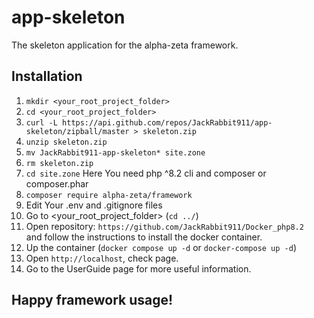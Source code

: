 # app-skeleton
The skeleton application for the alpha-zeta framework.

## Installation
1. `mkdir <your_root_project_folder>`
2. `cd <your_root_project_folder>`
3. `curl -L https://api.github.com/repos/JackRabbit911/app-skeleton/zipball/master > skeleton.zip`
4. `unzip skeleton.zip`
5. `mv JackRabbit911-app-skeleton* site.zone`
6. `rm skeleton.zip`
7. `cd site.zone` Here You need php ^8.2 cli and composer or composer.phar
8. `composer require alpha-zeta/framework`
9. Edit Your .env and .gitignore files
10. Go to <your_root_project_folder> (`cd ../`)
11. Open repository: `https://github.com/JackRabbit911/Docker_php8.2`  
and follow the instructions to install the docker container.
12. Up the container (`docker compose up -d` or `docker-compose up -d`)
13. Open `http://localhost`, check page.
14. Go to the UserGuide page for more useful information.

## Happy framework usage!
